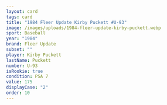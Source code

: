 ```yaml
---
layout: card
tags: card
title: "1984 Fleer Update Kirby Puckett #U-93"
image: /images/uploads/1984-fleer-update-kirby-puckett.webp
sport: Baseball
year: "1984"
brand: Fleer Update
subset: ""
player: Kirby Puckett
lastName: Puckett
number: U-93
isRookie: true
condition: PSA 7
value: 175
displayCase: "2"
order: 10
---
```

